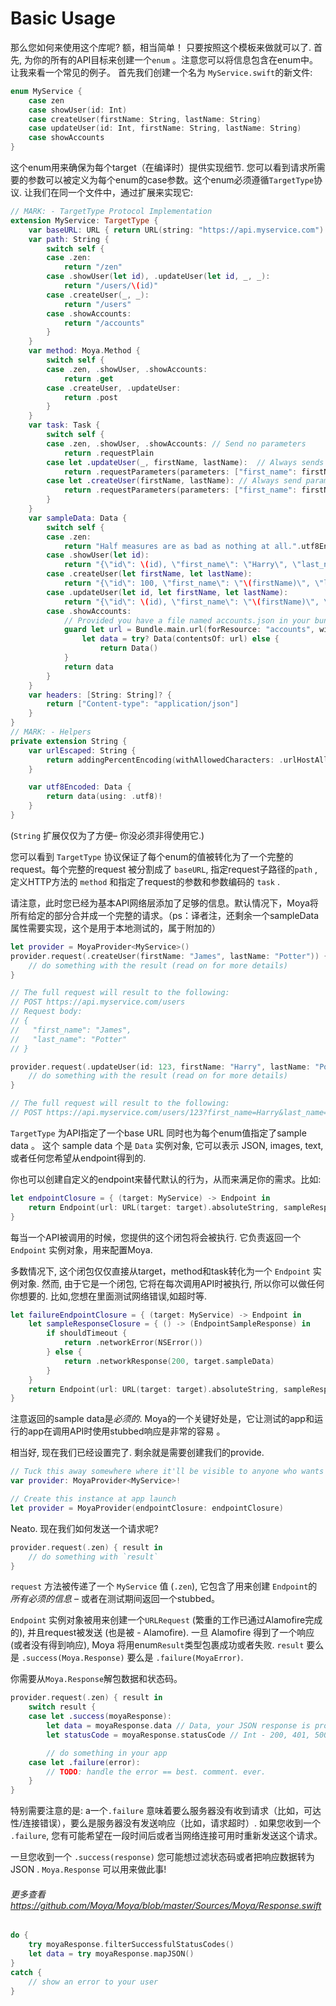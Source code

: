 # Basic Usage

那么您如何来使用这个库呢? 额，相当简单！ 只要按照这个模板来做就可以了. 首先, 为你的所有的API目标来创建一个`enum` 。注意您可以将信息包含在enum中。让我来看一个常见的例子。 首先我们创建一个名为 `MyService.swift`的新文件:

```swift
enum MyService {
    case zen
    case showUser(id: Int)
    case createUser(firstName: String, lastName: String)
    case updateUser(id: Int, firstName: String, lastName: String)
    case showAccounts
}
```

这个enum用来确保为每个target（在编译时）提供实现细节. 您可以看到请求所需要的参数可以被定义为每个enum的case参数。这个enum必须遵循`TargetType`协议. 让我们在同一个文件中，通过扩展来实现它:

```swift
// MARK: - TargetType Protocol Implementation
extension MyService: TargetType {
    var baseURL: URL { return URL(string: "https://api.myservice.com")! }
    var path: String {
        switch self {
        case .zen:
            return "/zen"
        case .showUser(let id), .updateUser(let id, _, _):
            return "/users/\(id)"
        case .createUser(_, _):
            return "/users"
        case .showAccounts:
            return "/accounts"
        }
    }
    var method: Moya.Method {
        switch self {
        case .zen, .showUser, .showAccounts:
            return .get
        case .createUser, .updateUser:
            return .post
        }
    }
    var task: Task {
        switch self {
        case .zen, .showUser, .showAccounts: // Send no parameters
            return .requestPlain
        case let .updateUser(_, firstName, lastName):  // Always sends parameters in URL, regardless of which HTTP method is used
            return .requestParameters(parameters: ["first_name": firstName, "last_name": lastName], encoding: URLEncoding.queryString)
        case let .createUser(firstName, lastName): // Always send parameters as JSON in request body
            return .requestParameters(parameters: ["first_name": firstName, "last_name": lastName], encoding: JSONEncoding.default)
        }
    }
    var sampleData: Data {
        switch self {
        case .zen:
            return "Half measures are as bad as nothing at all.".utf8Encoded
        case .showUser(let id):
            return "{\"id\": \(id), \"first_name\": \"Harry\", \"last_name\": \"Potter\"}".utf8Encoded
        case .createUser(let firstName, let lastName):
            return "{\"id\": 100, \"first_name\": \"\(firstName)\", \"last_name\": \"\(lastName)\"}".utf8Encoded
        case .updateUser(let id, let firstName, let lastName):
            return "{\"id\": \(id), \"first_name\": \"\(firstName)\", \"last_name\": \"\(lastName)\"}".utf8Encoded
        case .showAccounts:
            // Provided you have a file named accounts.json in your bundle.
            guard let url = Bundle.main.url(forResource: "accounts", withExtension: "json"),
                let data = try? Data(contentsOf: url) else {
                    return Data()
            }
            return data
        }
    }
    var headers: [String: String]? {
        return ["Content-type": "application/json"]
    }
}
// MARK: - Helpers
private extension String {
    var urlEscaped: String {
        return addingPercentEncoding(withAllowedCharacters: .urlHostAllowed)!
    }

    var utf8Encoded: Data {
        return data(using: .utf8)!
    }
}
```

(`String` 扩展仅仅为了方便– 你没必须非得使用它.)

您可以看到 `TargetType` 协议保证了每个enum的值被转化为了一个完整的request。每个完整的request 被分割成了 `baseURL`, 指定request子路径的`path` , 定义HTTP方法的 `method` 和指定了request的参数和参数编码的 `task` .

请注意，此时您已经为基本API网络层添加了足够的信息。默认情况下，Moya将所有给定的部分合并成一个完整的请求。（ps：译者注，还剩余一个sampleData属性需要实现，这个是用于本地测试的，属于附加的）

```swift
let provider = MoyaProvider<MyService>()
provider.request(.createUser(firstName: "James", lastName: "Potter")) { result in
    // do something with the result (read on for more details)
}

// The full request will result to the following:
// POST https://api.myservice.com/users
// Request body:
// {
//   "first_name": "James",
//   "last_name": "Potter"
// }

provider.request(.updateUser(id: 123, firstName: "Harry", lastName: "Potter")) { result in
    // do something with the result (read on for more details)
}

// The full request will result to the following:
// POST https://api.myservice.com/users/123?first_name=Harry&last_name=Potter
```

`TargetType` 为API指定了一个base URL 同时也为每个enum值指定了sample data 。 这个 sample data 个是 `Data` 实例对象, 它可以表示
JSON, images, text, 或者任何您希望从endpoint得到的.

你也可以创建自定义的endpoint来替代默认的行为，从而来满足你的需求。比如:

```swift
let endpointClosure = { (target: MyService) -> Endpoint in
    return Endpoint(url: URL(target: target).absoluteString, sampleResponseClosure: {.networkResponse(200, target.sampleData)}, method: target.method, task: target.task)
}
```

每当一个API被调用的时候，您提供的这个闭包将会被执行. 它负责返回一个 `Endpoint` 实例对象，用来配置Moya.

多数情况下, 这个闭包仅仅直接从target，method和task转化为一个 `Endpoint` 实例对象. 然而, 由于它是一个闭包, 它将在每次调用API时被执行, 所以你可以做任何你想要的.  比如,您想在里面测试网络错误,如超时等.

```swift
let failureEndpointClosure = { (target: MyService) -> Endpoint in
    let sampleResponseClosure = { () -> (EndpointSampleResponse) in
        if shouldTimeout {
            return .networkError(NSError())
        } else {
            return .networkResponse(200, target.sampleData)
        }
    }
    return Endpoint(url: URL(target: target).absoluteString, sampleResponseClosure: sampleResponseClosure, method: target.method, task: target.task)
}
```

注意返回的sample data是*必须的*. Moya的一个关键好处是，它让测试的app和运行的app在调用API时使用stubbed响应是非常的容易
。

相当好, 现在我们已经设置完了. 剩余就是需要创建我们的provide.

```swift
// Tuck this away somewhere where it'll be visible to anyone who wants to use it
var provider: MoyaProvider<MyService>!

// Create this instance at app launch
let provider = MoyaProvider(endpointClosure: endpointClosure)
```

Neato. 现在我们如何发送一个请求呢?

```swift
provider.request(.zen) { result in
    // do something with `result`
}
```

`request` 方法被传递了一个 `MyService` 值 (`.zen`), 它包含了用来创建 `Endpoint`的*所有必须的信息*  – 或者在测试期间返回一个stubbed。

`Endpoint` 实例对象被用来创建一个`URLRequest` (繁重的工作已通过Alamofire完成的), 并且request被发送 (也是被 - Alamofire).  一旦
Alamofire 得到了一个响应 (或者没有得到响应), Moya 将用enum`Result`类型包裹成功或者失败.  `result` 要么是
`.success(Moya.Response)` 要么是 `.failure(MoyaError)`.

你需要从`Moya.Response`解包数据和状态码。

```swift
provider.request(.zen) { result in
    switch result {
    case let .success(moyaResponse):
        let data = moyaResponse.data // Data, your JSON response is probably in here!
        let statusCode = moyaResponse.statusCode // Int - 200, 401, 500, etc

        // do something in your app
    case let .failure(error):
        // TODO: handle the error == best. comment. ever.
    }
}
```

特别需要注意的是: a一个`.failure` 意味着要么服务器没有收到请求（比如，可达性/连接错误），要么是服务器没有发送响应（比如，请求超时）. 如果您收到一个 `.failure`, 您有可能希望在一段时间后或者当网络连接可用时重新发送这个请求。


一旦您收到一个 `.success(response)` 您可能想过滤状态码或者把响应数据转为JSON . `Moya.Response` 可以用来做此事!

###### 更多查看 <https://github.com/Moya/Moya/blob/master/Sources/Moya/Response.swift>

```swift
do {
    try moyaResponse.filterSuccessfulStatusCodes()
    let data = try moyaResponse.mapJSON()
}
catch {
    // show an error to your user
}
```
